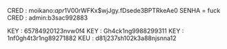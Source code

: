 CRED : moikano:$apr1$V00rWFKx$wjJgy.fDsede3BPTRkeAe0 SENHA = fuck
CRED : admin:b3sac992883


KEY : 65784920123nvw0f4 
KEY : Gh4ck1ng9988299311
KEY : 1nf0gh4t3r1ng89271882
KEU : d81j237sh102k3a88njsnna12
